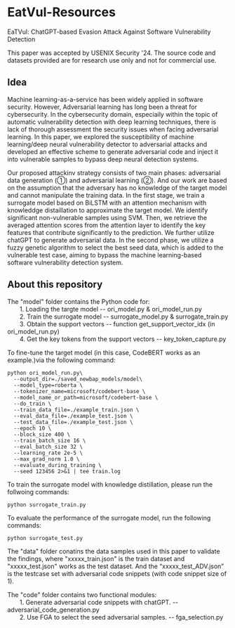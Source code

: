 # EatVul-Resources
EaTVul: ChatGPT-based Evasion Attack Against Software   Vulnerability Detection

This paper was accepted by USENIX Security '24. The source code and datasets provided are for research use only and not for commercial use.

## Idea
Machine learning-as-a-service has been widely applied in software security. However, Adversarial learning has long been a threat for cybersecurity. In the cybersecurity domain, especiaily within the topic of automatic vulnerability detection with deep learning techniques, there is lack of thorough assessment the security
issues when facing adversarial learning. In this paper, we explored the susceptibility of machine learning/deep neural vulnerability detector to adversarial attacks and developed an effective scheme to generate adversarial code and inject it into vulnerable samples to bypass deep neural detection systems.

Our proposed attackinv strategy consists of two main phases: adversarial data generation (①) and adversarial learning (②). And our work are based on the assumption that the adversary has no knowledge of the target model and cannot manipulate the training data. In the first stage, we train a surrogate model based on BiLSTM with an attention mechanism with knowleddge distaillation to approximate the target model. We identify significant non-vulnerable samples using SVM. Then, we retrieve the averaged attention scores from the attention layer to identify the key features that contribute significantly to the prediction. We further utilize chatGPT to generate adversarial data. In the second phase, we utilize a fuzzy genetic algorithm to select the best seed data, which is added to the vulnerable test case, aiming to bypass the machine learning-based software vulnerability detection system.

## About this repository

The "model" folder contains the Python code for:  
&emsp;&emsp;1. Loading the targte model -- ori_model.py & ori_model_run.py  
&emsp;&emsp;2. Train the surrogate model -- surrogate_model.py & surrogate_train.py  
&emsp;&emsp;3. Obtain the support vectors -- function get_support_vector_idx (in ori_model_run.py)  
&emsp;&emsp;4. Get the key tokens from the support vectors -- key_token_capture.py

To fine-tune the target model (in this case, CodeBERT works as an example.)via the following command:
```
python ori_model_run.py\
  --output_dir=./saved_newbap_models/model\
  --model_type=roberta \
  --tokenizer_name=microsoft/codebert-base \
  --model_name_or_path=microsoft/codebert-base \
  --do_train \
  --train_data_file=./example_train.json \
  --eval_data_file=./example_test.json \
  --test_data_file=./example_test.json \
  --epoch 10 \
  --block_size 400 \
  --train_batch_size 16 \
  --eval_batch_size 32 \
  --learning_rate 2e-5 \
  --max_grad_norm 1.0 \
  --evaluate_during_training \
  --seed 123456 2>&1 | tee train.log
```  
To train the surrogate model with knowledge distillation, please run the follwoing commands:
```
python surrogate_train.py
```
To evaluate the performance of the surrogate model, run the following commands:
```
python surrogate_test.py
```
The "data" folder conatins the data samples used in this paper to validate the findings, where "xxxxx_train.json" is the train dataset and "xxxxx_test.json" works as the test dataset. And the “xxxxx_test_ADV.json” is the testcase set with adversarial code snippets (with code snippet size of 1).  

The "code" folder contains two functional modules:  
&emsp;&emsp;1. Generate adversarial code snippets with chatGPT. -- adversarial_code_generation.py  
&emsp;&emsp;2. Use FGA to select the seed adversarial samples. -- fga_selection.py  
